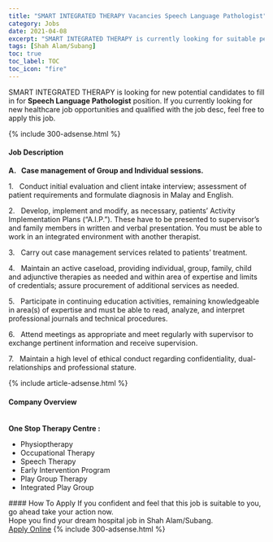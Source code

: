 ```yaml
---
title: "SMART INTEGRATED THERAPY Vacancies Speech Language Pathologist" 
category: Jobs 
date: 2021-04-08 
excerpt: "SMART INTEGRATED THERAPY is currently looking for suitable person to fill in the Speech Language Pathologist which positioned at Shah Alam/Subang" 
tags: [Shah Alam/Subang] 
toc: true 
toc_label: TOC 
toc_icon: "fire" 
--- 
```


<p>SMART INTEGRATED THERAPY is looking for new potential candidates to fill in for <b>Speech Language Pathologist</b> position. If you currently looking for new healthcare job opportunities and qualified with the job desc, feel free to apply this job.
</p>{% include 300-adsense.html %} 
<div><div><h4>Job Description</h4></div><div><div><span><div><p><strong>A.&#160;&#160;&#160;Case management of Group and Individual sessions.</strong></p><p>1.&#160;&#160;&#160;Conduct initial evaluation and client intake interview; assessment of patient requirements and formulate diagnosis in Malay and English.</p><p>2.&#160;&#160;&#160;Develop, implement and modify, as necessary, patients&#8217; Activity Implementation Plans (&#8220;A.I.P.&#8221;). These have to be presented to supervisor&#8217;s and family members in written and verbal presentation. You must be able to work in an integrated environment with another therapist.</p><p>3.&#160;&#160;&#160;Carry out case management services related to patients&#8217; treatment.</p><p>4.&#160;&#160;&#160;Maintain an active caseload, providing individual, group, family, child and adjunctive therapies as needed and within area of expertise and limits of credentials; assure procurement of additional services as needed.</p><p>5.&#160;&#160;&#160;Participate in continuing education activities, remaining knowledgeable in area(s) of expertise and must be able to read, analyze, and interpret professional journals and technical procedures.</p><p>6.&#160;&#160;&#160;Attend meetings as appropriate and meet regularly with supervisor to exchange pertinent information and receive supervision.</p><p>7.&#160;&#160;&#160;Maintain a high level of ethical conduct regarding confidentiality, dual-relationships and professional stature.</p></div></span></div></div></div> 
{% include article-adsense.html %} 
<div><div><h4>Company Overview</h4></div><div><div><span><div><br>
<div>
<strong>One Stop Therapy Centre :</strong>
<ul>
<li>
			Physioptherapy</li>
<li>
			Occupational Therapy</li>
<li>
			Speech Therapy</li>
<li>
			Early Intervention Program</li>
<li>
			Play Group Therapy</li>
<li>
			Integrated Play Group</li>
</ul>
</div></div></span></div></div></div> 
#### How To Apply 
If you confident and feel that this job is suitable to you, go ahead take your action now. <br/> 
Hope you find your dream hospital job in Shah Alam/Subang. <br/> 
<a href="https://www.jobstreet.com.my/en/job/speech-language-pathologist-4519526?jobId=jobstreet-my-job-4519526" class="btn btn--warning" target="_blank" rel="nofollow noopenner">Apply Online</a> 
{% include 300-adsense.html %} 